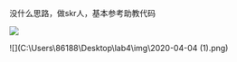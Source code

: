 没什么思路，做skr人，基本参考助教代码

![](C:\Users\86188\Desktop\lab4\img\2020-04-04.png)

![](C:\Users\86188\Desktop\lab4\img\2020-04-04 (1).png)

